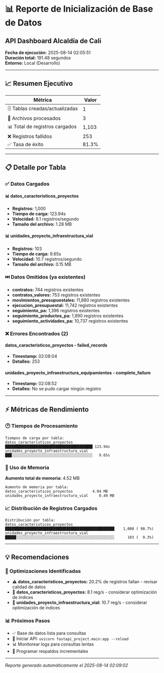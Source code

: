 # 📊 Reporte de Inicialización de Base de Datos
## API Dashboard Alcaldía de Cali

**Fecha de ejecución:** 2025-08-14 02:05:51  
**Duración total:** 191.48 segundos  
**Entorno:** Local (Desarrollo)  

---

## 📈 Resumen Ejecutivo

| Métrica | Valor |
|---------|-------|
| 🗄️ Tablas creadas/actualizadas | 1 |
| 📁 Archivos procesados | 3 |
| 📊 Total de registros cargados | 1,103 |
| ❌ Registros fallidos | 253 |
| ✅ Tasa de éxito | 81.3% |

---

## 📋 Detalle por Tabla

### ✅ Datos Cargados

#### 📊 datos_caracteristicos_proyectos
- **Registros:** 1,000
- **Tiempo de carga:** 123.94s
- **Velocidad:** 8.1 registros/segundo
- **Tamaño del archivo:** 1.28 MB

#### 📊 unidades_proyecto_infraestructura_vial
- **Registros:** 103
- **Tiempo de carga:** 9.65s
- **Velocidad:** 10.7 registros/segundo
- **Tamaño del archivo:** 0.15 MB

### ⏭️ Datos Omitidos (ya existentes)
- **contratos:** 744 registros existentes
- **contratos_valores:** 753 registros existentes
- **movimientos_presupuestales:** 11,880 registros existentes
- **ejecucion_presupuestal:** 11,742 registros existentes
- **seguimiento_pa:** 1,396 registros existentes
- **seguimiento_productos_pa:** 1,990 registros existentes
- **seguimiento_actividades_pa:** 10,737 registros existentes

### ❌ Errores Encontrados (2)

#### datos_caracteristicos_proyectos - failed_records
- **Timestamp:** 02:08:04
- **Detalles:** 253

#### unidades_proyecto_infraestructura_equipamientos - complete_failure
- **Timestamp:** 02:08:52
- **Detalles:** No se pudo cargar ningún registro

---

## ⚡ Métricas de Rendimiento

### 🕐 Tiempos de Procesamiento

```
Tiempos de carga por tabla:
datos_caracteristicos_proyectos     ████████████████████████████████████████ 123.94s
unidades_proyecto_infraestructura_vial ███░░░░░░░░░░░░░░░░░░░░░░░░░░░░░░░░░░░░░   9.65s
```

### 💾 Uso de Memoria

**Aumento total de memoria:** 4.52 MB

```
Aumento de memoria por tabla:
datos_caracteristicos_proyectos         4.04 MB
unidades_proyecto_infraestructura_vial     0.49 MB
```

### 📈 Distribución de Registros Cargados

```
Distribución por tabla:
datos_caracteristicos_proyectos     ██████████████████████████████████████████████████    1,000 ( 90.7%)
unidades_proyecto_infraestructura_vial █████░░░░░░░░░░░░░░░░░░░░░░░░░░░░░░░░░░░░░░░░░░░░░      103 (  9.3%)
```

---

## 💡 Recomendaciones

### 🔧 Optimizaciones Identificadas

- ⚠️ **datos_caracteristicos_proyectos:** 20.2% de registros fallan - revisar calidad de datos
- 🐌 **datos_caracteristicos_proyectos:** 8.1 reg/s - considerar optimización de índices
- 🐌 **unidades_proyecto_infraestructura_vial:** 10.7 reg/s - considerar optimización de índices

### 📊 Próximos Pasos
- ✅ Base de datos lista para consultas
- 🚀 Iniciar API: `uvicorn fastapi_project.main:app --reload`
- 📊 Monitorear logs para consultas lentas
- 🔄 Programar respaldos incrementales

---

*Reporte generado automáticamente el 2025-08-14 02:09:02*
